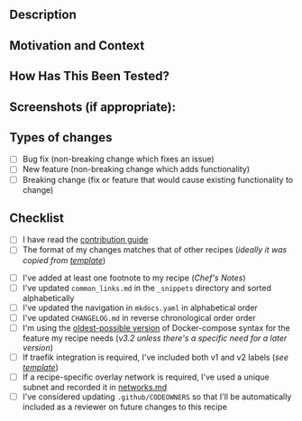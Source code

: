 <!-- Provide a general summary of your changes in the Title above ^^^ -->

## Description
<!--- Describe your changes in detail -->

## Motivation and Context
<!--- Why is this change required? What problem does it solve? -->
<!--- If it fixes an open issue, please link to the issue here. -->

## How Has This Been Tested?
<!--- Please describe in detail how you tested your changes. -->

## Screenshots (if appropriate):

## Types of changes
<!--- What types of changes does your code introduce? Put an `x` in all the boxes that apply: -->
- [ ] Bug fix (non-breaking change which fixes an issue)
- [ ] New feature (non-breaking change which adds functionality)
- [ ] Breaking change (fix or feature that would cause existing functionality to change)

## Checklist
<!--- Go over all the following points, and put an `x` in all the boxes that apply. -->
<!--- If you're unsure about any of these, don't hesitate to ask. We're here to help! -->

- [ ] I have read the [contribution guide](https://geek-cookbook.funkypenguin.co.nz/community/contribute/#contributing-recipes)
- [ ] The format of my changes matches that of other recipes (*ideally it was copied from [template](/manuscript/recipes/template.md)*)

<!-- 
delete these next checks if not adding a new recipe 
-->
- [ ] I've added at least one footnote to my recipe (*Chef's Notes*)
- [ ] I've updated `common_links.md` in the `_snippets` directory and sorted alphabetically
- [ ] I've updated the navigation in `mkdocs.yaml` in alphabetical order
- [ ] I've updated `CHANGELOG.md` in reverse chronological order order
- [ ] I'm using the [oldest-possible version](https://docs.docker.com/compose/compose-file/compose-versioning/#version-3) of Docker-compose syntax for the feature my recipe needs (*v3.2 unless there's a specific need for a later version*)
- [ ] If traefik integration is required, I've included both v1 and v2 labels (*see [template](/manuscript/recipes/template.md)*)
- [ ] If a recipe-specific overlay network is required, I've used a unique subnet and recorded it in [networks.md](manuscript/reference/networks.md)
- [ ] I've considered updating `.github/CODEOWNERS` so that I'll be automatically included as a reviewer on future changes to this recipe